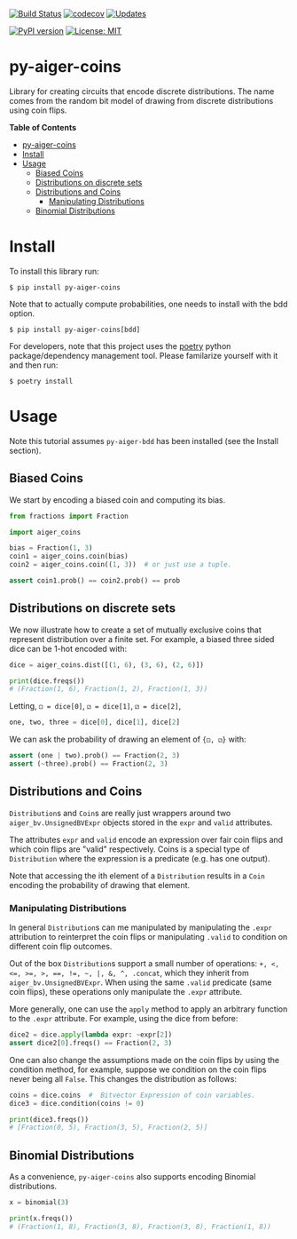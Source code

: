[![Build Status](https://travis-ci.org/mvcisback/py-aiger-coins.svg?branch=master)](https://travis-ci.org/mvcisback/py-aiger-coins)
[![codecov](https://codecov.io/gh/mvcisback/py-aiger-coins/branch/master/graph/badge.svg)](https://codecov.io/gh/mvcisback/py-aiger-coins)
[![Updates](https://pyup.io/repos/github/mvcisback/py-aiger-coins/shield.svg)](https://pyup.io/repos/github/mvcisback/py-aiger-coins/)

[![PyPI version](https://badge.fury.io/py/py-aiger-coins.svg)](https://badge.fury.io/py/py-aiger-coins)
[![License: MIT](https://img.shields.io/badge/License-MIT-yellow.svg)](https://opensource.org/licenses/MIT)


# py-aiger-coins
Library for creating circuits that encode discrete distributions. The
name comes from the random bit model of drawing from discrete
distributions using coin flips.

<!-- markdown-toc start - Don't edit this section. Run M-x markdown-toc-refresh-toc -->
**Table of Contents**

- [py-aiger-coins](#py-aiger-coins)
- [Install](#install)
- [Usage](#usage)
    - [Biased Coins](#biased-coins)
    - [Distributions on discrete sets](#distributions-on-discrete-sets)
    - [Distributions and Coins](#distributions-and-coins)
        - [Manipulating Distributions](#manipulating-distributions)
    - [Binomial Distributions](#binomial-distributions)

<!-- markdown-toc end -->


# Install

To install this library run:

`$ pip install py-aiger-coins`

Note that to actually compute probabilities, one needs to install with the bdd option.

`$ pip install py-aiger-coins[bdd]`

For developers, note that this project uses the
[poetry](https://poetry.eustace.io/) python package/dependency
management tool. Please familarize yourself with it and then run:

`$ poetry install`

# Usage

Note this tutorial assumes `py-aiger-bdd` has been installed (see the
Install section).

## Biased Coins

We start by encoding a biased coin and computing its bias.

```python
from fractions import Fraction

import aiger_coins

bias = Fraction(1, 3)
coin1 = aiger_coins.coin(bias)
coin2 = aiger_coins.coin((1, 3))  # or just use a tuple.

assert coin1.prob() == coin2.prob() == prob
```

## Distributions on discrete sets

We now illustrate how to create a set of mutually exclusive coins that
represent distribution over a finite set. For example, a biased three
sided dice can be 1-hot encoded with:

```python
dice = aiger_coins.dist([(1, 6), (3, 6), (2, 6)])

print(dice.freqs())
# (Fraction(1, 6), Fraction(1, 2), Fraction(1, 3))
```

Letting, `⚀ = dice[0]`, `⚁ = dice[1]`, `⚂ = dice[2]`, 
```python
one, two, three = dice[0], dice[1], dice[2]
```

We can ask the probability of drawing an element of `{⚀, ⚁}` with:

```python
assert (one | two).prob() == Fraction(2, 3)
assert (~three).prob() == Fraction(2, 3)
```

## Distributions and Coins

`Distribution`s and `Coin`s are really just wrappers around two
`aiger_bv.UnsignedBVExpr` objects stored in the `expr` and `valid`
attributes.

The attributes `expr` and `valid` encode an expression over fair coin
flips and which coin flips are "valid" respectively. Coins is a
special type of `Distribution` where the expression is a predicate
(e.g. has one output).

Note that accessing the ith element of a `Distribution` results in a
`Coin` encoding the probability of drawing that element.

### Manipulating Distributions

In general `Distribution`s can me manipulated by manipulating the
`.expr` attribution to reinterpret the coin flips or manipulating
`.valid` to condition on different coin flip outcomes.

Out of the box `Distribution`s support a small number of operations:
`+, <, <=, >=, >, ==, !=, ~, |, &, ^, .concat`, which they inherit
from `aiger_bv.UnsignedBVExpr`. When using the same `.valid` predicate
(same coin flips), these operations only manipulate the `.expr`
attribute.

More generally, one can use the `apply` method to apply an arbitrary
function to the `.expr` attribute. For example, using the dice from
before:

```python
dice2 = dice.apply(lambda expr: ~expr[2])
assert dice2[0].freqs() == Fraction(2, 3)
```

One can also change the assumptions made on the coin flips by using
the condition method, for example, suppose we condition on the coin
flips never being all `False`. This changes the distribution
as follows:

```python
coins = dice.coins  #  Bitvector Expression of coin variables.
dice3 = dice.condition(coins != 0)

print(dice3.freqs())
# [Fraction(0, 5), Fraction(3, 5), Fraction(2, 5)]
```

## Binomial Distributions

As a convenience, `py-aiger-coins` also supports encoding Binomial
distributions.

```python
x = binomial(3)

print(x.freqs())
# (Fraction(1, 8), Fraction(3, 8), Fraction(3, 8), Fraction(1, 8))
```
